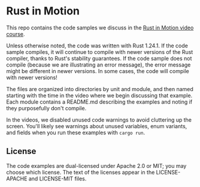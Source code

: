 # Rust in Motion

This repo contains the code samples we discuss in the [Rust in Motion video course](https://www.manning.com/livevideo/rust-in-motion?a_aid=cnichols&a_bid=6a993c2e).

Unless otherwise noted, the code was written with Rust 1.24.1. If the code sample compiles, it will
continue to compile with newer versions of the Rust compiler, thanks to Rust's stability
guarantees. If the code sample does not compile (because we are illustrating an error message), the
error message might be different in newer versions. In some cases, the code will compile with newer
versions!

The files are organized into directories by unit and module, and then named starting with the time
in the video where we begin discussing that example. Each module contains a README.md describing
the examples and noting if they purposefully don't compile.

In the videos, we disabled unused code warnings to avoid cluttering up the screen. You'll likely
see warnings about unused variables, enum variants, and fields when you run these examples with
`cargo run`.

## License

The code examples are dual-licensed under Apache 2.0 or MIT; you may choose which license. The text
of the licenses appear in the LICENSE-APACHE and LICENSE-MIT files.
